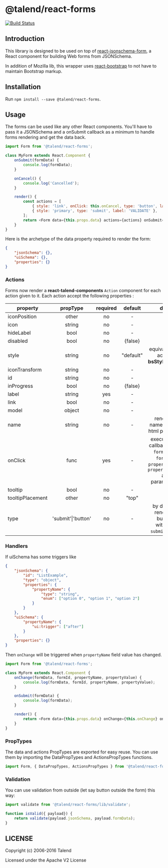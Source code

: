 # @talend/react-forms

[![Build Status](https://travis-ci.org/Talend/ui.svg?branch=master)](https://travis-ci.org/Talend/ui)

## Introduction

This library is designed to be used on top of [react-jsonschema-form](https://mozilla-services.github.io/react-jsonschema-form/), a React component for building Web forms from JSONSchema.

In addition of Mozilla lib, this wrapper uses [react-bootstrap](https://react-bootstrap.github.io/) to not have to maintain Bootstrap markup.

## Installation

Run `npm install --save @talend/react-forms`.

## Usage

The forms can be used like any other React components.
You'll have to pass it a JSONSchema and a onSubmit callback as a minimum to
handle forms rendering and get the data back.

```javascript
import Form from '@talend/react-forms';

class MyForm extends React.Component {
	onSubmit(formData) {
		console.log(formData);
	}

	onCancel() {
		console.log('Cancelled');
	}

	render() {
		const actions = [
			{ style: 'link', onClick: this.onCancel, type: 'button', label: 'CANCEL' },
			{ style: 'primary', type: 'submit', label: 'VALIDATE' },
		];
		return <Form data={this.props.data} actions={actions} onSubmit={this.onSubmit} />;
	}
}
```

Here is the archetype of the data property required to render the form:

```json
{
	"jsonSchema": {},
	"uiSchema": {},
	"properties": {}
}
```

### Actions

Forms now render a **react-talend-components** `Action` component for each action given to it.
Each action accept the following properties :

| property         |      propType      | required |  default  |                                              doc                                              |
| ---------------- | :----------------: | :------: | :-------: | :-------------------------------------------------------------------------------------------: |
| iconPosition     |       other        |    no    |     -     |
| icon             |       string       |    no    |     -     |
| hideLabel        |        bool        |    no    |     -     |
| disabled         |        bool        |    no    |  {false}  |
| style            |       string       |    no    | "default" |                           equivalent to action **bsStyle** `props`                            |
| iconTransform    |       string       |    no    |     -     |
| id               |       string       |    no    |     -     |
| inProgress       |        bool        |    no    |  {false}  |
| label            |       string       |   yes    |     -     |
| link             |        bool        |    no    |     -     |
| model            |       object       |    no    |     -     |
| name             |       string       |    no    |     -     |                              render a name button html property                               |
| onClick          |        func        |   yes    |     -     | execute the callback with `formData`, `formId`, `propertyName`, `propertyValue` as parameters |
| tooltip          |        bool        |    no    |     -     |
| tooltipPlacement |       other        |    no    |   "top"   |
| type             | 'submit'\|'button' |    no    |     -     |                     by default render a button without `submit` **type**                      |

### Handlers

If uiSchema has some triggers like

```json
{
	"jsonSchema": {
		"id": "ListExample",
		"type": "object",
		"properties": {
			"propertyName": {
				"type": "string",
				"enum": ["option 0", "option 1", "option 2"]
			}
		}
	},
	"uiSchema": {
		"propertyName": {
			"ui:trigger": ["after"]
		}
	},
	"properties": {}
}
```

Then `onChange` will be triggered when `propertyName` field value has changed.

```javascript
import Form from '@talend/react-forms';

class MyForm extends React.Component {
	onChange(formData, formId, propertyName, propertyValue) {
		console.log(formData, formId, propertyName, propertyValue);
	}

	onSubmit(formData) {
		console.log(formData);
	}

	render() {
		return <Form data={this.props.data} onChange={this.onChange} onSubmit={this.onSubmit} />;
	}
}
```

### PropTypes

The data and actions PropTypes are exported for easy reuse.
You can use them by importing the DataPropTypes and ActionsPropTypes functions.

```javascript
import Form, { DataPropTypes, ActionsPropTypes } from '@talend/react-forms';
```

### Validation

You can use validation from outside (let say button outside the form) this way:

```javascript
import validate from '@talend/react-forms/lib/validate';

function isValid({ payload}) {
	return validate(payload.jsonSchema, payload.formData);
}
```

## LICENSE

Copyright (c) 2006-2016 Talend

Licensed under the Apache V2 License
